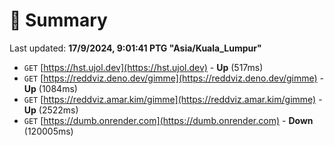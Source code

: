 # 📖 Summary
Last updated: **17/9/2024, 9:01:41 PTG "Asia/Kuala_Lumpur"**

- `GET` [https://hst.ujol.dev](https://hst.ujol.dev) - **Up** (517ms)
- `GET` [https://reddviz.deno.dev/gimme](https://reddviz.deno.dev/gimme) - **Up** (1084ms)
- `GET` [https://reddviz.amar.kim/gimme](https://reddviz.amar.kim/gimme) - **Up** (2522ms)
- `GET` [https://dumb.onrender.com](https://dumb.onrender.com) - **Down** (120005ms)
